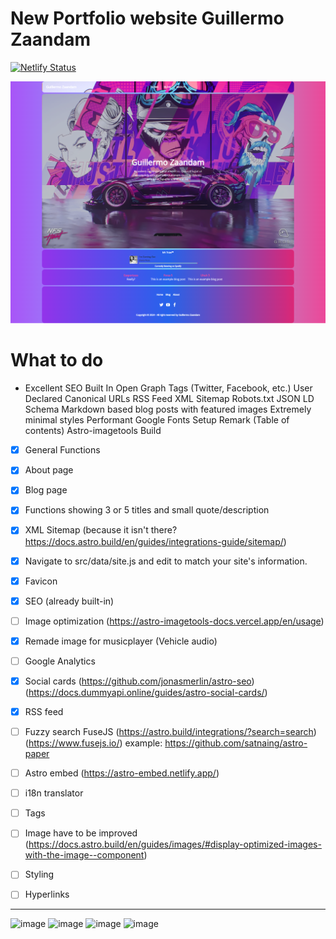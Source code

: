 # New Portfolio website Guillermo Zaandam

[![Netlify Status](https://api.netlify.com/api/v1/badges/6aa49dbb-2dc9-4ee1-baab-5d80d4136677/deploy-status)](https://app.netlify.com/sites/astro-minimal-starter/deploys)

![hero](public/assets/markdown/markdownhero.png)

# What to do

- Excellent SEO Built In
  Open Graph Tags (Twitter, Facebook, etc.)
  User Declared Canonical URLs
  RSS Feed
  XML Sitemap
  Robots.txt
  JSON LD Schema
  Markdown based blog posts with featured images
  Extremely minimal styles
  Performant Google Fonts Setup
  Remark (Table of contents)
  Astro-imagetools
  Build

- [x] General Functions
- [x] About page
- [x] Blog page
- [x] Functions showing 3 or 5 titles and small quote/description
- [x] XML Sitemap (because it isn't there? https://docs.astro.build/en/guides/integrations-guide/sitemap/)
- [x] Navigate to src/data/site.js and edit to match your site's information.
- [x] Favicon
- [x] SEO (already built-in)
- [ ] Image optimization (https://astro-imagetools-docs.vercel.app/en/usage)
- [x] Remade image for musicplayer (Vehicle audio)
- [ ] Google Analytics
- [x] Social cards (https://github.com/jonasmerlin/astro-seo) (https://docs.dummyapi.online/guides/astro-social-cards/)
- [x] RSS feed
- [ ] Fuzzy search FuseJS (https://astro.build/integrations/?search=search) (https://www.fusejs.io/) example: https://github.com/satnaing/astro-paper
- [ ] Astro embed (https://astro-embed.netlify.app/)
- [ ] i18n translator
- [ ] Tags
- [ ] Image have to be improved (https://docs.astro.build/en/guides/images/#display-optimized-images-with-the-image--component)

- [ ] Styling
- [ ] Hyperlinks


---

![image](https://img.shields.io/badge/Astro-0C1222?style=for-the-badge&logo=astro&logoColor=FDFDFE)
![image](https://img.shields.io/badge/daisyUI-1ad1a5?style=for-the-badge&logo=daisyui&logoColor=white)
![image](https://img.shields.io/badge/Tailwind_CSS-38B2AC?style=for-the-badge&logo=tailwind-css&logoColor=white)
![image](https://img.shields.io/badge/TypeScript-007ACC?style=for-the-badge&logo=typescript&logoColor=white)
